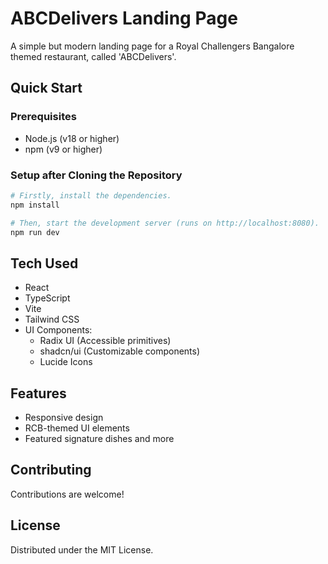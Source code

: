 # ABCDelivers Landing Page

A simple but modern landing page for a Royal Challengers Bangalore themed restaurant, called 'ABCDelivers'.

## Quick Start

### Prerequisites
- Node.js (v18 or higher)
- npm (v9 or higher)

### Setup after Cloning the Repository
```bash
# Firstly, install the dependencies.
npm install

# Then, start the development server (runs on http://localhost:8080).
npm run dev
```

## Tech Used

- React
- TypeScript
- Vite
- Tailwind CSS
- UI Components:
  - Radix UI (Accessible primitives)
  - shadcn/ui (Customizable components)
  - Lucide Icons
    
## Features

- Responsive design
- RCB-themed UI elements
- Featured signature dishes and more

## Contributing

Contributions are welcome!

## License

Distributed under the MIT License.  
